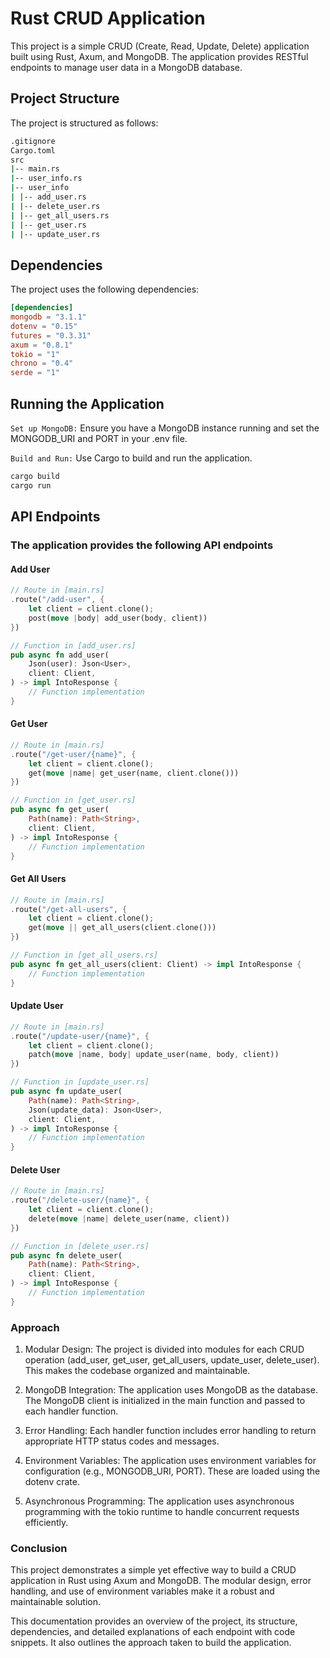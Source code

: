 # Rust CRUD Application

This project is a simple CRUD (Create, Read, Update, Delete) application built using Rust, Axum, and MongoDB. The application provides RESTful endpoints to manage user data in a MongoDB database.

## Project Structure

The project is structured as follows:

``` bash
.gitignore
Cargo.toml
src
|-- main.rs
|-- user_info.rs
|-- user_info
| |-- add_user.rs
| |-- delete_user.rs
| |-- get_all_users.rs
| |-- get_user.rs
| |-- update_user.rs
```

## Dependencies

The project uses the following dependencies:

```toml
[dependencies]
mongodb = "3.1.1"
dotenv = "0.15"
futures = "0.3.31"
axum = "0.8.1"
tokio = "1"
chrono = "0.4"
serde = "1"
```

## Running the Application

`Set up MongoDB:` Ensure you have a MongoDB instance running and set the MONGODB_URI and PORT in your .env file.

`Build and Run:` Use Cargo to build and run the application.

```bash
cargo build
cargo run
```

## API Endpoints

### The application provides the following API endpoints

#### Add User

```rust
// Route in [main.rs]
.route("/add-user", {
    let client = client.clone();
    post(move |body| add_user(body, client))
})

// Function in [add_user.rs]
pub async fn add_user(
    Json(user): Json<User>,
    client: Client,
) -> impl IntoResponse {
    // Function implementation
}
```

#### Get User

```rust
// Route in [main.rs]
.route("/get-user/{name}", {
    let client = client.clone();
    get(move |name| get_user(name, client.clone()))
})

// Function in [get_user.rs]
pub async fn get_user(
    Path(name): Path<String>,
    client: Client,
) -> impl IntoResponse {
    // Function implementation
}
```

#### Get All Users

```rust
// Route in [main.rs]
.route("/get-all-users", {
    let client = client.clone();
    get(move || get_all_users(client.clone()))
})

// Function in [get_all_users.rs]
pub async fn get_all_users(client: Client) -> impl IntoResponse {
    // Function implementation
}
```

#### Update User

```rust
// Route in [main.rs]
.route("/update-user/{name}", {
    let client = client.clone();
    patch(move |name, body| update_user(name, body, client))
})

// Function in [update_user.rs]
pub async fn update_user(
    Path(name): Path<String>,
    Json(update_data): Json<User>,
    client: Client,
) -> impl IntoResponse {
    // Function implementation
}
```

#### Delete User

```rust
// Route in [main.rs]
.route("/delete-user/{name}", {
    let client = client.clone();
    delete(move |name| delete_user(name, client))
})

// Function in [delete_user.rs]
pub async fn delete_user(
    Path(name): Path<String>,
    client: Client,
) -> impl IntoResponse {
    // Function implementation
}
```

### Approach

1. Modular Design: The project is divided into modules for each CRUD operation (add_user, get_user, get_all_users, update_user, delete_user). This makes the codebase organized and maintainable.

2. MongoDB Integration: The application uses MongoDB as the database. The MongoDB client is initialized in the main function and passed to each handler function.

3. Error Handling: Each handler function includes error handling to return appropriate HTTP status codes and messages.

4. Environment Variables: The application uses environment variables for configuration (e.g., MONGODB_URI, PORT). These are loaded using the dotenv crate.

5. Asynchronous Programming: The application uses asynchronous programming with the tokio runtime to handle concurrent requests efficiently.

### Conclusion

This project demonstrates a simple yet effective way to build a CRUD application in Rust using Axum and MongoDB. The modular design, error handling, and use of environment variables make it a robust and maintainable solution.

This documentation provides an overview of the project, its structure, dependencies, and detailed explanations of each endpoint with code snippets. It also outlines the approach taken to build the application.
